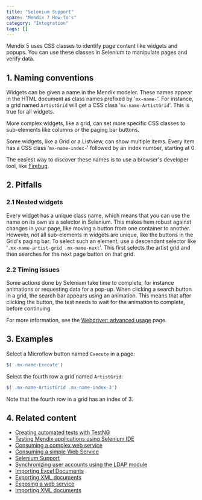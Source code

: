 ```yaml
---
title: "Selenium Support"
space: "Mendix 7 How-To's"
category: "Integration"
tags: []
---
```

Mendix 5 uses CSS classes to identify page content like widgets and popups. You can use these classes in Selenium to manipulate pages and verify data.

## 1. Naming conventions

Widgets can be given a name in the Mendix modeler. These names appear in the HTML document as class names prefixed by '`mx-name-`'. For instance, a grid named `ArtistGrid` will get a CSS class '`mx-name-ArtistGrid`'. This is true for all widgets.

More complex widgets, like a grid, can set more specific CSS classes to sub-elements like columns or the paging bar buttons.

Some widgets, like a Grid or a Listview, can show multiple items. Every item has a CSS class '`mx-name-index-`' followed by an index number, starting at 0.

The easiest way to discover these names is to use a browser's developer tool, like [Firebug](https://addons.mozilla.org/nl/firefox/addon/firebug/).

## 2\. Pitfalls

### 2.1 Nested widgets

Every widget has a unique class name, which means that you can use the name on its own as a selector in Selenium. This makes hem robust against changes in your page, like moving a button from one container to another. However, not all sub-elements in widgets are unique, like the buttons in the Grid's paging bar. To select such an element, use a descendant selector like '`.mx-name-artist-grid .mx-name-next`'. This first selects the artist grid and then searches for the next page button on that grid.

### 2.2 Timing issues

Some actions done by Selenium take time to complete, for instance animations or requesting data for a pop-up. When clicking a search button in a grid, the search bar appears using an animation. This means that after clicking the button, the test needs to wait for the animation to complete, before continuing.

For more information, see the [Webdriver: advanced usage](http://docs.seleniumhq.org/docs/04_webdriver_advanced.jsp) page.

## 3\. Examples

Select a Microflow button named `Execute` in a page:

```javascript
$('.mx-name-Execute')

```

Select the fourth row a grid named `ArtistGrid`:

```javascript
$('.mx-name-ArtistGrid .mx-name-index-3')

```

Note that the fourth row in a grid has an index of 3.

## 4\. Related content

*   [Creating automated tests with TestNG](create-automated-tests-with-testng)
*   [Testing Mendix applications using Selenium IDE](testing-mendix-applications-using-selenium-ide)
*   [Consuming a complex web service](consume-a-complex-web-service)
*   [Consuming a simple Web Service](consume-a-simple-web-service)
*   [Selenium Support](selenium-support)
*   [Synchronizing user accounts using the LDAP module](synchronizing-user-accounts-using-the-ldap-module)
*   [Importing Excel Documents](importing-excel-documents)
*   [Exporting XML documents](export-xml-documents)
*   [Exposing a web service](expose-a-web-service)
*   [Importing XML documents](importing-xml-documents)
